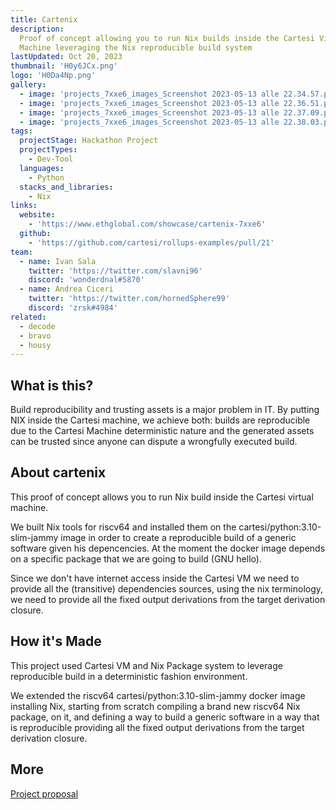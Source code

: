 ```yaml
---
title: Cartenix
description:
  Proof of concept allowing you to run Nix builds inside the Cartesi Virtual
  Machine leveraging the Nix reproducible build system
lastUpdated: Oct 20, 2023
thumbnail: 'H0y6JCx.png'
logo: 'H0Da4Np.png'
gallery:
  - image: 'projects_7xxe6_images_Screenshot 2023-05-13 alle 22.34.57.png'
  - image: 'projects_7xxe6_images_Screenshot 2023-05-13 alle 22.36.51.png'
  - image: 'projects_7xxe6_images_Screenshot 2023-05-13 alle 22.37.09.png'
  - image: 'projects_7xxe6_images_Screenshot 2023-05-13 alle 22.38.03.png'
tags:
  projectStage: Hackathon Project
  projectTypes:
    - Dev-Tool
  languages:
    - Python
  stacks_and_libraries:
    - Nix
links:
  website:
    - 'https://www.ethglobal.com/showcase/cartenix-7xxe6'
  github:
    - 'https://github.com/cartesi/rollups-examples/pull/21'
team:
  - name: Ivan Sala
    twitter: 'https://twitter.com/slavni96'
    discord: 'wonderdnal#5870'
  - name: Andrea Ciceri
    twitter: 'https://twitter.com/hornedSphere99'
    discord: 'zrsk#4984'
related:
  - decode
  - bravo
  - housy
---
```


## What is this?

Build reproducibility and trusting assets is a major problem in IT. By putting
NIX inside the Cartesi machine, we achieve both: builds are reproducible due to
the Cartesi Machine deterministic nature and the generated assets can be trusted
since anyone can dispute a wrongfully executed build.

## About cartenix

This proof of concept allows you to run Nix build inside the Cartesi virtual
machine.

We built Nix tools for riscv64 and installed them on the
cartesi/python:3.10-slim-jammy image in order to create a reproducible build of
a generic software given his depencencies. At the moment the docker image
depends on a specific package that we are going to build (GNU hello).

Since we don't have internet access inside the Cartesi VM we need to provide all
the (transitive) dependencies sources, using the nix terminology, we need to
provide all the fixed output derivations from the target derivation closure.

## How it's Made

This project used Cartesi VM and Nix Package system to leverage reproducible
build in a deterministic fashion environment.

We extended the riscv64 cartesi/python:3.10-slim-jammy docker image installing
Nix, starting from scratch compiling a brand new riscv64 Nix package, on it, and
defining a way to build a generic software in a way that is reproducible
providing all the fixed output derivations from the target derivation closure.

## More

[Project proposal](https://governance.cartesi.io/t/cartenix-run-nix-inside-cartesi/150/2)
